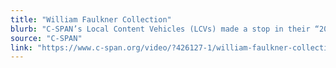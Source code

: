 ```yaml
---
title: "William Faulkner Collection"
blurb: "C-SPAN’s Local Content Vehicles (LCVs) made a stop in their “2017 LCV Cities Tour” in Charlottesville, Virginia, from March 18-24 to feature Molly Schwartzburg discussing the *Faulkner: Life and Works* exhibition."
source: "C-SPAN"
link: "https://www.c-span.org/video/?426127-1/william-faulkner-collection"
---
```

